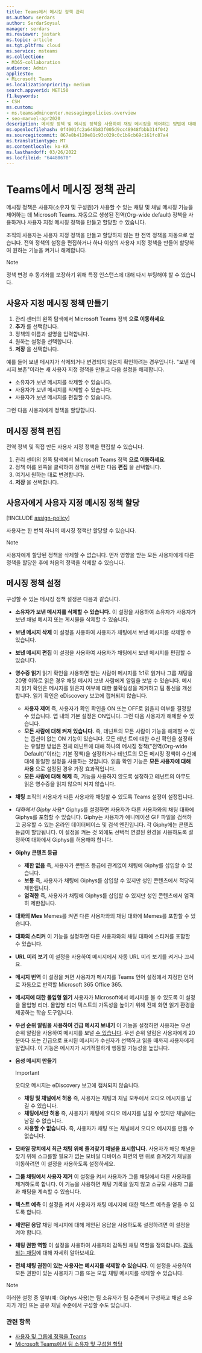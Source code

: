 ```yaml
---
title: Teams에서 메시징 정책 관리
ms.author: serdars
author: SerdarSoysal
manager: serdars
ms.reviewer: jastark
ms.topic: article
ms.tgt.pltfrm: cloud
ms.service: msteams
ms.collection:
- M365-collaboration
audience: Admin
appliesto:
- Microsoft Teams
ms.localizationpriority: medium
search.appverid: MET150
f1.keywords:
- CSH
ms.custom:
- ms.teamsadmincenter.messagingpolicies.overview
- seo-marvel-apr2020
description: 메시징 정책 및 메시징 정책을 사용하여 채팅 메시징을 제어하는 방법에 대해 Teams.
ms.openlocfilehash: 0f4001fc2a646b83f005d9cc48948fbbb314f042
ms.sourcegitcommit: 867e8b4120e81c93c029c0c1b9cb69c161fc87a4
ms.translationtype: MT
ms.contentlocale: ko-KR
ms.lasthandoff: 03/26/2022
ms.locfileid: "64480670"
---
```

# <a name="manage-messaging-policies-in-teams"></a>Teams에서 메시징 정책 관리

<!--- Add zone marker here--->

메시징 정책은 사용자(소유자 및 구성원)가 사용할 수 있는 채팅 및 [](assign-roles-permissions.md) 채널 메시징 기능을 제어하는 데 Microsoft Teams. 자동으로 생성된 전역(Org-wide default) 정책을 사용하거나 사용자 지정 메시징 정책을 만들고 할당할 수 있습니다.

조직의 사용자는 사용자 지정 정책을 만들고 할당하지 않는 한 전역 정책을 자동으로 얻습니다. 전역 정책의 설정을 편집하거나 하나 이상의 사용자 지정 정책을 만들어 할당하여 원하는 기능을 켜거나 해제합니다.

> [!NOTE]
> 정책 변경 후 동기화를 보장하기 위해 특정 인스턴스에 대해 다시 부팅해야 할 수 있습니다. 

## <a name="create-a-custom-messaging-policy"></a>사용자 지정 메시징 정책 만들기

1. 관리 센터의 왼쪽 탐색에서 Microsoft Teams 정책 **으로 이동하세요**.
2. **추가** 를 선택합니다.
3. 정책의 이름과 설명을 입력합니다.
4. 원하는 설정을 선택합니다.
5. **저장** 을 선택합니다.

예를 들어 보낸 메시지가 삭제되거나 변경되지 않은지 확인하려는 경우입니다. "보낸 메시지 보존"이라는 새 사용자 지정 정책을 만들고 다음 설정을 해제합니다.

- 소유자가 보낸 메시지를 삭제할 수 있습니다.
- 사용자가 보낸 메시지를 삭제할 수 있습니다.
- 사용자가 보낸 메시지를 편집할 수 있습니다.

그런 다음 사용자에게 정책을 할당합니다.

## <a name="edit-a-messaging-policy"></a>메시징 정책 편집

전역 정책 및 직접 만든 사용자 지정 정책을 편집할 수 있습니다.

1. 관리 센터의 왼쪽 탐색에서 Microsoft Teams 정책 **으로 이동하세요**.
2. 정책 이름 왼쪽을 클릭하여 정책을 선택한 다음 **편집** 을 선택합니다.
3. 여기서 원하는 대로 변경합니다.
4. **저장** 을 선택합니다.

## <a name="assign-a-custom-messaging-policy-to-users"></a>사용자에게 사용자 지정 메시징 정책 할당

[!INCLUDE [assign-policy](includes/assign-policy.md)]

사용자는 한 번씩 하나의 메시징 정책만 할당할 수 있습니다.

> [!NOTE]
> 사용자에게 할당된 정책을 삭제할 수 없습니다. 먼저 영향을 받는 모든 사용자에게 다른 정책을 할당한 후에 처음의 정책을 삭제할 수 있습니다.

<!--- End zone marker here--->

## <a name="messaging-policy-settings"></a>메시징 정책 설정

구성할 수 있는 메시징 정책 설정은 다음과 같습니다.

- **소유자가 보낸 메시지를 삭제할 수 있습니다.**  이 설정을 사용하여 소유자가 사용자가 보낸 채널 메시지 또는 게시물을 삭제할 수 있습니다.
- **보낸 메시지 삭제** 이 설정을 사용하여 사용자가 채팅에서 보낸 메시지를 삭제할 수 있습니다.
- **보낸 메시지 편집** 이 설정을 사용하여 사용자가 채팅에서 보낸 메시지를 편집할 수 있습니다.
- **영수증 읽기** 읽기 확인을 사용하면 받는 사람이 메시지를 1:1로 읽거나 그룹 채팅을 20명 이하로 읽은 경우 채팅 메시지 보낸 사람에게 알림을 보낼 수 있습니다. 메시지 읽기 확인은 메시지를 읽은지 여부에 대한 불확실성을 제거하고 팀 통신을 개선합니다. 읽기 확인은 eDiscovery 보고에 캡처되지 않습니다.  
    - **사용자 제어** 즉, 사용자가 확인 확인을 ON 또는 OFF로 읽을지 여부를 결정할 수 있습니다. 앱 내의 기본 설정은 ON입니다. 그런 다음 사용자가 해제할 수 있습니다.
    - **모든 사람에 대해 켜져 있습니다.** 즉, 테넌트의 모든 사람이 기능을 해제할 수 있는 옵션이 없는 ON 기능이 있습니다. 모든 테넌  트에 대한 수신 확인을 설정하는 유일한 방법은 전체 테넌트에 대해 하나의 메시징 정책("전역(Org-wide Default)"이라는 기본 정책)을 설정하거나 테넌트의 모든 메시징 정책이 수신에 대해 동일한 설정을 사용하는 것입니다. 읽음 확인 기능은 **모든 사용자에 대해 사용** 으로 설정된 경우 가장 효과적입니다.
    - **모든 사람에 대해 해제** 즉, 기능을 사용하지 않도록 설정하고 테넌트의 아무도 읽은 영수증을 읽지 않으며 켜지 않습니다.
<a name="bkchat"> </a>

- **채팅**  조직의 사용자가 다른 사용자와 채팅할 수 있도록 Teams 설정이 설정됩니다.
- *대화에서 Giphy* 사용* Giphys를 설정하면 사용자가 다른 사용자와의 채팅 대화에 Giphys를 포함할 수 있습니다. Giphy는 사용자가 애니메이션 GIF 파일을 검색하고 공유할 수 있는 온라인 데이터베이스 및 검색 엔진입니다. 각 Giphy에는 콘텐츠 등급이 할당됩니다. 이 설정을 켜는 것 외에도 선택적 연결된 환경을 사용하도록 설정하여 [](/deployoffice/privacy/manage-privacy-controls#policy-setting-for-optional-connected-experiences) 대화에서 Giphys를 허용해야 합니다.
- **Giphy 콘텐츠 등급**
  - **제한 없음** 즉, 사용자가 콘텐츠 등급에 관계없이 채팅에 Giphy를 삽입할 수 있습니다.
  - **보통**  즉, 사용자가 채팅에 Giphys를 삽입할 수 있지만 성인 콘텐츠에서 적당히 제한됩니다.
  - **엄격한**  즉, 사용자가 채팅에 Giphys를 삽입할 수 있지만 성인 콘텐츠에서 엄격히 제한됩니다.
- **대화의 Mes** Memes를 켜면 다른 사용자와의 채팅 대화에 Memes를 포함할 수 있습니다.
- **대화의 스티커** 이 기능을 설정하면 다른 사용자와의 채팅 대화에 스티커를 포함할 수 있습니다.
- **URL 미리 보기** 이 설정을 사용하여 메시지에서 자동 URL 미리 보기를 켜거나 끄세요.
- **메시지 번역** 이 설정을 켜면 사용자가 메시지를 Teams 언어 설정에서 지정한 언어로 자동으로 번역할 Microsoft 365 Office 365.
- **메시지에 대한 몰입형 읽기** 사용자가 Microsoft에서 메시지를 볼 수 있도록 이 설정을 몰입형 리더. 몰입형 리더 텍스트의 가독성을 높이기 위해 전체 화면 읽기 환경을 제공하는 학습 도구입니다.
- **우선 순위 알림을 사용하여 긴급 메시지 보내기** 이 기능을 설정하면 사용자는 우선 순위 알림을 사용하여 메시지를 보낼 [수 있습니다](https://support.microsoft.com/article/mark-a-message-as-important-or-urgent-in-teams-ea99d5b6-1317-4550-8d75-86ff14cd4462). 우선 순위 알림은 사용자에게 20분마다 또는 긴급으로 표시된 메시지가 수신자가 선택하고 읽을 때까지 사용자에게 알립니다. 이 기능은 메시지가 시기적절하게 행동할 가능성을 높입니다.
- **음성 메시지 만들기**
  > [!Important]
  > 오디오 메시지는 eDiscovery 보고에 캡처되지 않습니다.
  - **채팅 및 채널에서 허용** 즉, 사용자는 채팅과 채널 모두에서 오디오 메시지를 남길 수 있습니다.
  - **채팅에서만 허용** 즉, 사용자가 채팅에 오디오 메시지를 남길 수 있지만 채널에는 남길 수 없습니다.
  - **사용할 수 없습니다.** 즉, 사용자가 채팅 또는 채널에서 오디오 메시지를 만들 수 없습니다.  
- **모바일 장치에서 최근 채팅 위에 즐겨찾기 채널을 표시합니다.** 사용자가 해당 채널을 찾기 위해 스크롤할 필요가 없는 모바일 디바이스 화면의 맨 위로 즐겨찾기 채널을 이동하려면 이 설정을 사용하도록 설정하세요.
- **그룹 채팅에서 사용자 제거** 이 설정을 켜서 사용자가 그룹 채팅에서 다른 사용자를 제거하도록 합니다. 이 기능을 사용하면 채팅 기록을 잃지 않고 소규모 사용자 그룹과 채팅을 계속할 수 있습니다.
- **텍스트 예측** 이 설정을 켜서 사용자가 채팅 메시지에 대한 텍스트 예측을 얻을 수 있도록 합니다.
- **제안된 응답**  채팅 메시지에 대해 제안된 응답을 사용하도록 설정하려면 이 설정을 켜야 합니다.
- **채팅 권한 역할** 이 설정을 사용하여 사용자의 감독된 채팅 역할을 정의합니다. [감독되는 채팅](supervise-chats-edu.md)에 대해 자세히 알아보세요.
- **전체 채팅 권한이 있는 사용자는 메시지를 삭제할 수 있습니다.** 이 설정을 사용하여 모든 권한이 있는 사용자가 그룹 또는 모임 채팅 메시지를 삭제할 수 있습니다.

> [!NOTE]
> 이러한 설정 중 일부(예: Giphys 사용)는 팀 소유자가 팀 수준에서 구성하고 채널 소유자가 개인 또는 공유 채널 수준에서 구성할 수도 있습니다.

### <a name="related-topics"></a>관련 항목

- [사용자 및 그룹에 정책을 Teams](assign-policies-users-and-groups.md)
- [Microsoft Teams에서 팀 소유자 및 구성원 할당](assign-roles-permissions.md)
